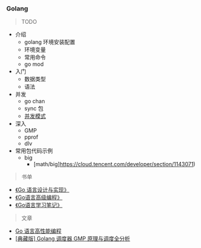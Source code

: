 ### Golang

> TODO

- 介绍
    - golang 环境安装配置
    - 环境变量
    - 常用命令
    - go mod
- 入门
    - 数据类型
    - 语法
- 并发
    - go chan
    - sync 包
    - [并发模式](https://chai2010.gitbooks.io/advanced-go-programming-book/content/ch1-basic/ch1-06-goroutine.html)
- 深入
    - GMP
    - pprof
    - dlv
- 常用包代码示例
  - big
    - [math/big]https://cloud.tencent.com/developer/section/1143071)
  

    

> 书单
 
* [《Go 语言设计与实现》](https://draveness.me/golang/)
* [《Go语言高级编程》](https://learnku.com/articles/41728)
* [《Go语言学习笔记》]()

> 文章
* [Go 语言高性能编程](https://geektutu.com/post/high-performance-go.html)
* [[典藏版] Golang 调度器 GMP 原理与调度全分析](https://learnku.com/articles/41728)

